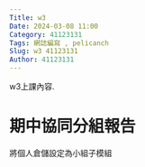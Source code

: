 ```yaml
---
Title: w3
Date: 2024-03-08 11:00
Category: 41123131
Tags: 網誌編寫 , pelicanch
Slug: w3 41123131
Author: 41123131
---
```


w3上課內容.

<!-- PELICAN_END_SUMMARY -->

# 期中協同分組報告
將個人倉儲設定為小組子模組


